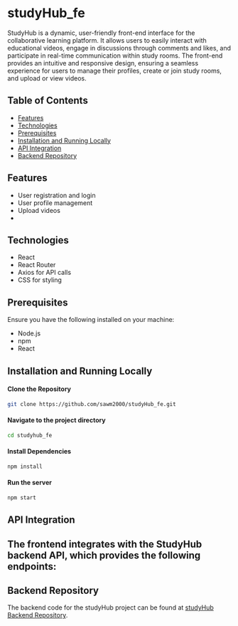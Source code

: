 # studyHub_fe

StudyHub is a dynamic, user-friendly front-end interface for the collaborative learning platform. It allows users to easily interact with educational videos, engage in discussions through comments and likes, and participate in real-time communication within study rooms. The front-end provides an intuitive and responsive design, ensuring a seamless experience for users to manage their profiles, create or join study rooms, and upload or view videos.

## Table of Contents

- [Features](#features)
- [Technologies](#technologies)
- [Prerequisites](#prerequisites)
- [Installation and Running Locally](#installation-and-running-locally)
- [API Integration](#api-integration)
- [Backend Repository](#backend-repository)

## Features

- User registration and login
- User profile management
- Upload videos
-

## Technologies

- React
- React Router
- Axios for API calls
- CSS for styling

## Prerequisites

Ensure you have the following installed on your machine:

- Node.js
- npm
- React

## Installation and Running Locally

#### Clone the Repository

```bash
git clone https://github.com/sawm2000/studyHub_fe.git
```

#### Navigate to the project directory

```bash
cd studyhub_fe
```

#### Install Dependencies

```bash
npm install
```

#### Run the server

```bash
npm start
```
## API Integration

The frontend integrates with the StudyHub backend API, which provides the following endpoints:
-

## Backend Repository

The backend code for the studyHub project can be found at [studyHub Backend Repository](https://github.com/sawm2000/StudyHub.git).
